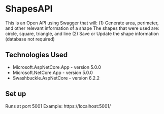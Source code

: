 # ShapesAPI
This is an Open API using Swagger that will:
(1) Generate area, perimeter, and other relevant information of a shape
    The shapes that were used are: circle, square, triangle, and line
(2) Save or Update the shape information (database not required)

## Technologies Used
- Microsoft.AspNetCore.App - version 5.0.0
- Microsoft.NetCore.App - version 5.0.0
- Swashbuckle.AspNetCore - version 6.2.2

## Set up
Runs at port 5001 
Example: https://localhost:5001/
